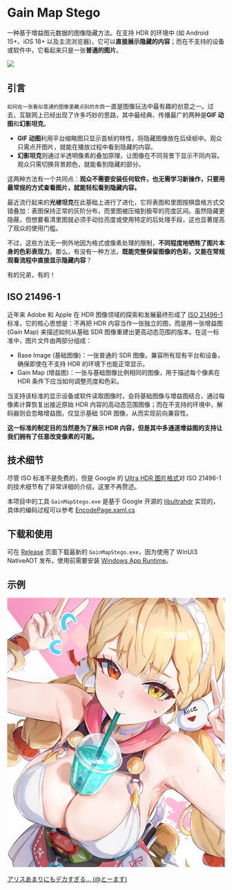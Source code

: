 # Gain Map Stego

一种基于增益图元数据的图像隐藏方法。在支持 HDR 的环境中 (如 Android 15+、iOS 18+ 以及主流浏览器)，它可以**直接展示隐藏的内容**；而在不支持的设备或软件中，它看起来只是一张**普通的图片**。

<img src="./poster.avif" width="1200" />

## 引言

`如何在一张看似普通的图像里藏点别的东西`一直是图像玩法中最有趣的创意之一。过去，互联网上已经出现了许多巧妙的思路，其中最经典、传播最广的两种是**GIF 动图**和**幻影坦克**。

- **GIF 动图**利用平台缩略图只显示首帧的特性，将隐藏图像放在后续帧中。观众只需点开图片，就能在播放过程中看到隐藏的内容。
- **幻影坦克**则通过半透明像素的叠加原理，让图像在不同背景下显示不同内容。观众只需切换背景颜色，就能看到隐藏的部分。

这两种方法有一个共同点：**观众不需要安装任何软件，也无需学习新操作，只要用最常规的方式查看图片，就能轻松看到隐藏内容。**

最近流行起来的**光棱坦克**在此基础上进行了进化，它将表图和里图按棋盘格方式交错叠加：表图保持正常的灰阶分布，而里图被压缩到极窄的亮度区间。虽然隐藏更隐蔽，但想要看清里图就必须手动拉亮度或使用特定的后处理手段，这也显著提高了观众的使用门槛。

不过，这些方法无一例外地因为格式或像素处理的限制，**不同程度地牺牲了图片本身的色彩表现力**。那么，有没有一种方法，**既能完整保留图像的色彩，又能在常规观看流程中直接显示隐藏内容**？

有的兄弟，有的！


## ISO 21496-1

近年来 Adobe 和 Apple 在 HDR 图像领域的探索和发展最终形成了 [ISO 21496-1](https://www.iso.org/standard/86775.html) 标准，它的核心思想是：不再把 HDR 内容当作一张独立的图，而是用一张增益图 (Gain Map) 来描述如何从基础 SDR 图像重建出更高动态范围的版本。在这一标准中，图片文件由两部分组成：

- Base Image (基础图像)：一张普通的 SDR 图像，兼容所有现有平台和设备，确保即使在不支持 HDR 的环境下也能正常显示。
- Gain Map (增益图)：一张与基础图像比例相同的图像，用于描述每个像素在 HDR 条件下应当如何调整亮度和色彩。

当支持该标准的显示设备或软件读取图像时，会将基础图像与增益图结合，通过每像素计算恢复出接近原始 HDR 内容的高动态范围图像；而在不支持的环境中，解码器则会忽略增益图，仅显示基础 SDR 图像，从而实现前向兼容性。

**这一标准的制定目的当然是为了展示 HDR 内容，但是其中多通道增益图的支持让我们拥有了任意改变像素的可能。**


## 技术细节

尽管 ISO 标准不是免费的，但是 Google 的 [Ultra HDR 图片格式](https://developer.android.com/media/platform/hdr-image-format)对 ISO 21496-1 的技术细节有了非常详细的介绍，这里不再赘述。

本项目中的工具 `GainMapStego.exe` 是基于 Google 开源的 [libultrahdr](https://github.com/google/libultrahdr) 实现的，具体的编码过程可以参考 [EncodePage.xaml.cs](./GainMapStego/EncodePage.xaml.cs#L304)


## 下载和使用

可在 [Release](https://github.com/Scighost/GainMapStego/releases) 页面下载最新的 `GainMapStego.exe`，因为使用了 WinUI3 NativeAOT 发布，使用前需要安装 [Windows App Runtime](https://learn.microsoft.com/windows/apps/windows-app-sdk/downloads)。


## 示例

<img src="./GainMapStego/sample.jpg" width="600" />

<br>

[アリスあまりにもデカすぎる... (@とーます)](https://www.pixiv.net/artworks/133571506)
